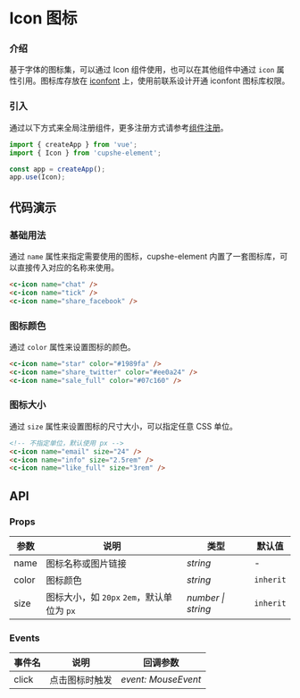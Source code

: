 # Icon 图标

### 介绍

基于字体的图标集，可以通过 Icon 组件使用，也可以在其他组件中通过 `icon` 属性引用。图标库存放在 [iconfont](https://www.iconfont.cn/manage/index?spm=a313x.7781069.1998910419.13&manage_type=myprojects&projectId=2670671&keyword=&project_type=&page=) 上，使用前联系设计开通 iconfont 图标库权限。

### 引入

通过以下方式来全局注册组件，更多注册方式请参考[组件注册](#/zh-CN/advanced-usage#zu-jian-zhu-ce)。

```js
import { createApp } from 'vue';
import { Icon } from 'cupshe-element';

const app = createApp();
app.use(Icon);
```

## 代码演示

### 基础用法

通过 `name` 属性来指定需要使用的图标，cupshe-element 内置了一套图标库，可以直接传入对应的名称来使用。

```html
<c-icon name="chat" />
<c-icon name="tick" />
<c-icon name="share_facebook" />
```

### 图标颜色

通过 `color` 属性来设置图标的颜色。

```html
<c-icon name="star" color="#1989fa" />
<c-icon name="share_twitter" color="#ee0a24" />
<c-icon name="sale_full" color="#07c160" />
```

### 图标大小

通过 `size` 属性来设置图标的尺寸大小，可以指定任意 CSS 单位。

```html
<!-- 不指定单位，默认使用 px -->
<c-icon name="email" size="24" />
<c-icon name="info" size="2.5rem" />
<c-icon name="like_full" size="3rem" />
```

## API

### Props

| 参数         | 说明                                       | 类型               | 默认值     |
| ------------ | ------------------------------------------ | ------------------ | ---------- |
| name         | 图标名称或图片链接                         | _string_           | -          |
| color        | 图标颜色                                   | _string_           | `inherit`  |
| size         | 图标大小，如 `20px` `2em`，默认单位为 `px` | _number \| string_ | `inherit`  |

### Events

| 事件名 | 说明           | 回调参数            |
| ------ | -------------- | ------------------- |
| click  | 点击图标时触发 | _event: MouseEvent_ |
